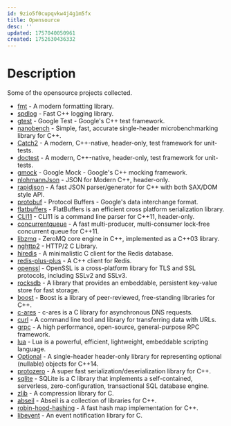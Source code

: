 ```yaml
---
id: 9zio5f0cupqvkw4j4g1m5fx
title: Opensource
desc: ''
updated: 1757040050961
created: 1752630436332
---
```

# Description
Some of the opensource projects collected.

- [fmt](https://github.com/fmtlib/fmt) - A modern formatting library.
- [spdlog](https://github.com/gabime/spdlog) - Fast C++ logging library.
- [gtest](https://github.com/google/googletest) - Google Test - Google's C++ test framework.
- [nanobench](https://github.com/martinus/nanobench/tree/master) - Simple, fast, accurate single-header microbenchmarking library for C++.
- [Catch2](https://github.com/catchorg/Catch2) - A modern, C++-native, header-only, test framework for unit-tests.
- [doctest](https://github.com/doctest/doctest) - A modern, C++-native, header-only, test framework for unit-tests.
- [gmock](https://github.com/google/googletest) - Google Mock - Google's C++ mocking framework.
- [nlohmannJson](https://github.com/nlohmann/json) - JSON for Modern C++, header-only.
- [rapidjson](https://github.com/Tencent/rapidjson) - A fast JSON parser/generator for C++ with both SAX/DOM style API.
- [protobuf](https://github.com/protocolbuffers/protobuf) - Protocol Buffers - Google's data interchange format.
- [flatbuffers](https://github.com/google/flatbuffers) - FlatBuffers is an efficient cross platform serialization library.
- [CLI11](https://github.com/CLIUtils/CLI11) - CLI11 is a command line parser for C++11, header-only.
- [concurrentqueue](https://github.com/cameron314/concurrentqueue) - A fast multi-producer, multi-consumer lock-free concurrent queue for C++11.
- [libzmq](https://github.com/zeromq/libzmq) - ZeroMQ core engine in C++, implemented as a C++03 library.
- [nghttp2](https://github.com/nghttp2/nghttp2) - HTTP/2 C Library.
- [hiredis](https://github.com/redis/hiredis) - A minimalistic C client for the Redis database.
- [redis-plus-plus](https://github.com/sewenew/redis-plus-plus) - A C++ client for Redis.
- [openssl](https://github.com/openssl/openssl) - OpenSSL is a cross-platform library for TLS and SSL protocols, including SSLv2 and SSLv3.
- [rocksdb](https://github.com/facebook/rocksdb) - A library that provides an embeddable, persistent key-value store for fast storage.
- [boost](https://github.com/boostorg/boost) - Boost is a library of peer-reviewed, free-standing libraries for C++.
- [c-ares](https://github.com/c-ares/c-ares) - c-ares is a C library for asynchronous DNS requests.
- [curl](https://github.com/curl/curl) - A command line tool and library for transferring data with URLs.
- [grpc](https://github.com/grpc/grpc) - A high performance, open-source, general-purpose RPC framework.
- [lua](https://github.com/lua/lua) - Lua is a powerful, efficient, lightweight, embeddable scripting language.
- [Optional](https://github.com/akrzemi1/Optional) - A single-header header-only library for representing optional (nullable) objects for C++14.
- [protozero](https://github.com/mapbox/protozero) - A super fast serialization/deserialization library for C++.
- [sqlite](https://github.com/sqlite/sqlite) - SQLite is a C library that implements a self-contained, serverless, zero-configuration, transactional SQL database engine.
- [zlib](https://github.com/madler/zlib) - A compression library for C.
- [abseil](https://github.com/abseil/abseil-cpp) - Abseil is a collection of libraries for C++.
- [robin-hood-hashing](https://github.com/martinus/robin-hood-hashing) - A fast hash map implementation for C++.
- [libevent](https://github.com/libevent/libevent) - An event notification library for C.
